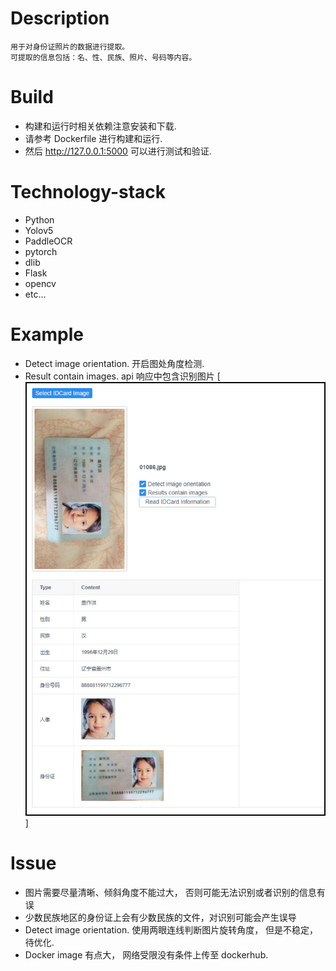 # Description
```
用于对身份证照片的数据进行提取。 
可提取的信息包括：名、性、民族、照片、号码等内容。 
```

# Build
* 构建和运行时相关依赖注意安装和下载. 
* 请参考 Dockerfile 进行构建和运行.
* 然后 http://127.0.0.1:5000  可以进行测试和验证. 


# Technology-stack
- Python 
- Yolov5
- PaddleOCR 
- pytorch
- dlib
- Flask
- opencv
- etc...


# Example
- Detect image orientation.  开启图处角度检测.
- Result contain images. api 响应中包含识别图片
[![Example](example/example.jpg)]



# Issue
- 图片需要尽量清晰、倾斜角度不能过大， 否则可能无法识别或者识别的信息有误
- 少数民族地区的身份证上会有少数民族的文件，对识别可能会产生误导
- Detect image orientation.  使用两眼连线判断图片旋转角度， 但是不稳定， 待优化. 
- Docker image 有点大， 网络受限没有条件上传至 dockerhub.

